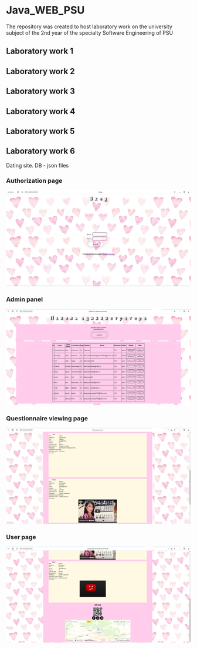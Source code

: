 # Java_WEB_PSU
The repository was created to host laboratory work on the university subject of the 2nd year of the specialty Software Engineering of PSU
## Laboratory work 1
## Laboratory work 2
## Laboratory work 3
## Laboratory work 4
## Laboratory work 5
## Laboratory work 6
Dating site. DB - json files
### Authorization page
![auth](/img_for_readme/auth.png)
### Admin panel
![admin](/img_for_readme/admin.png)
### Questionnaire viewing page
![questionnaires](/img_for_readme/questionnaires.png)
### User page
![user_page](/img_for_readme/user_page.png)
